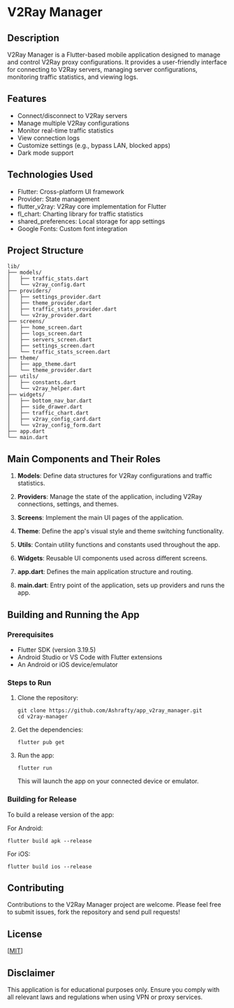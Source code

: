 # V2Ray Manager

## Description
V2Ray Manager is a Flutter-based mobile application designed to manage and control V2Ray proxy configurations. It provides a user-friendly interface for connecting to V2Ray servers, managing server configurations, monitoring traffic statistics, and viewing logs.

## Features
- Connect/disconnect to V2Ray servers
- Manage multiple V2Ray configurations
- Monitor real-time traffic statistics
- View connection logs
- Customize settings (e.g., bypass LAN, blocked apps)
- Dark mode support

## Technologies Used
- Flutter: Cross-platform UI framework
- Provider: State management
- flutter_v2ray: V2Ray core implementation for Flutter
- fl_chart: Charting library for traffic statistics
- shared_preferences: Local storage for app settings
- Google Fonts: Custom font integration

## Project Structure
```
lib/
├── models/
│   ├── traffic_stats.dart
│   └── v2ray_config.dart
├── providers/
│   ├── settings_provider.dart
│   ├── theme_provider.dart
│   ├── traffic_stats_provider.dart
│   └── v2ray_provider.dart
├── screens/
│   ├── home_screen.dart
│   ├── logs_screen.dart
│   ├── servers_screen.dart
│   ├── settings_screen.dart
│   └── traffic_stats_screen.dart
├── theme/
│   ├── app_theme.dart
│   └── theme_provider.dart
├── utils/
│   ├── constants.dart
│   └── v2ray_helper.dart
├── widgets/
│   ├── bottom_nav_bar.dart
│   ├── side_drawer.dart
│   ├── traffic_chart.dart
│   ├── v2ray_config_card.dart
│   └── v2ray_config_form.dart
├── app.dart
└── main.dart
```

## Main Components and Their Roles

1. **Models**: Define data structures for V2Ray configurations and traffic statistics.

2. **Providers**: Manage the state of the application, including V2Ray connections, settings, and themes.

3. **Screens**: Implement the main UI pages of the application.

4. **Theme**: Define the app's visual style and theme switching functionality.

5. **Utils**: Contain utility functions and constants used throughout the app.

6. **Widgets**: Reusable UI components used across different screens.

7. **app.dart**: Defines the main application structure and routing.

8. **main.dart**: Entry point of the application, sets up providers and runs the app.

## Building and Running the App

### Prerequisites
- Flutter SDK (version 3.19.5)
- Android Studio or VS Code with Flutter extensions
- An Android or iOS device/emulator

### Steps to Run
1. Clone the repository:
   ```
   git clone https://github.com/Ashrafty/app_v2ray_manager.git
   cd v2ray-manager
   ```

2. Get the dependencies:
   ```
   flutter pub get
   ```

3. Run the app:
   ```
   flutter run
   ```

   This will launch the app on your connected device or emulator.

### Building for Release
To build a release version of the app:

For Android:
```
flutter build apk --release
```

For iOS:
```
flutter build ios --release
```

## Contributing
Contributions to the V2Ray Manager project are welcome. Please feel free to submit issues, fork the repository and send pull requests!

## License
[[MIT](https://github.com/Ashrafty/app_v2ray_manager/blob/main/LICENSE)]

## Disclaimer
This application is for educational purposes only. Ensure you comply with all relevant laws and regulations when using VPN or proxy services.